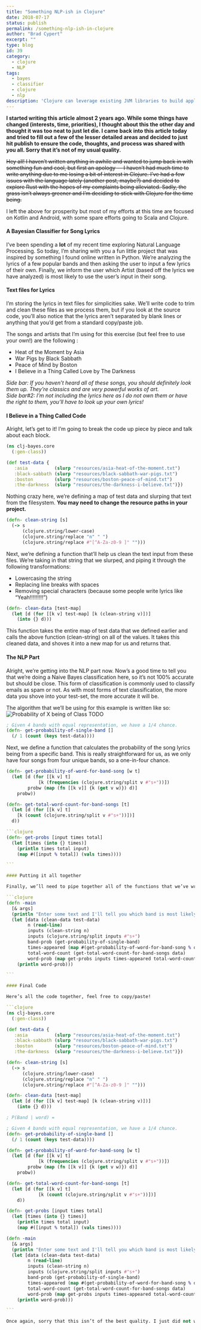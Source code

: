 ```yaml
---
title: "Something NLP-ish in Clojure"
date: 2018-07-17
status: publish
permalink: /something-nlp-ish-in-clojure
author: "Brad Cypert"
excerpt: ""
type: blog
id: 39
category:
  - clojure
  - NLP
tags:
  - bayes
  - classifier
  - clojure
  - nlp
description: 'Clojure can leverage existing JVM libraries to build applications that handle a variety of features, including NLP. In this blog post, we\'ll use a Bayestian classifier to classify a small dataset of lyrics and then determine which artist would be most likely to write lyrics that we produce.'
---
```


**I started writing this article almost 2 years ago. While some things have changed (interests, time, priorities), I thought about this the other day and thought it was too neat to just let die. I came back into this article today and tried to fill out a few of the lesser detailed areas and decided to just hit publish to ensure the code, thoughts, and process was shared with you all. Sorry that it’s not of my usual quality.**

<del>
  Hey all! I haven’t written anything in awhile and wanted to jump back in with
  something fun and cool, but first an apology — I haven’t had much time to
  write anything due to me losing a bit of interest in Clojure. I’ve had a few
  issues with the language lately (another post, maybe?) and decided to explore
  Rust with the hopes of my complaints being alleviated. Sadly, the grass isn’t
  always greener and I’m deciding to stick with Clojure for the time being.
</del>

I left the above for prosperity but most of my efforts at this time are focused on Kotlin and Android, with some spare efforts going to Scala and Clojure.

#### A Bayesian Classifier for Song Lyrics

I’ve been spending a **lot** of my recent time exploring Natural Language Processing. So today, I’m sharing with you a fun little project that was inspired by something I found online written in Python. We’re analyzing the lyrics of a few popular bands and then asking the user to input a few lyrics of their own. Finally, we inform the user which Artist (based off the lyrics we have analyzed) is most likely to use the user’s input in their song.

#### Text files for Lyrics

I’m storing the lyrics in text files for simplicities sake. We’ll write code to trim and clean these files as we process them, but if you look at the source code, you’ll also notice that the lyrics aren’t separated by blank lines or anything that you’d get from a standard copy/paste job.

The songs and artists that I’m using for this exercise (but feel free to use your own!) are the following :

- Heat of the Moment by Asia
- War Pigs by Black Sabbath
- Peace of Mind by Boston
- I Believe in a Thing Called Love by The Darkness

_Side bar: If you haven’t heard all of these songs, you should definitely look them up. They’re classics and are very powerful works of art.  
Side bar#2: I’m not including the lyrics here as I do not own them or have the right to them, you’ll have to look up your own lyrics!_

#### I Believe in a Thing Called Code

Alright, let’s get to it! I’m going to break the code up piece by piece and talk about each block.

```clojure
(ns clj-bayes.core
  (:gen-class))

(def test-data {
   :asia          (slurp "resources/asia-heat-of-the-moment.txt")
   :black-sabbath (slurp "resources/black-sabbath-war-pigs.txt")
   :boston        (slurp "resources/boston-peace-of-mind.txt")
   :the-darkness  (slurp "resources/the-darkness-i-believe.txt")})

```

Nothing crazy here, we’re defining a map of test data and slurping that text from the filesystem. **You may need to change the resource paths in your project.**

```clojure
(defn- clean-string [s]
  (-> s
      (clojure.string/lower-case)
      (clojure.string/replace "n" " ")
      (clojure.string/replace #"[^A-Za-z0-9 ]" "")))

```

Next, we’re defining a function that’ll help us clean the text input from these files. We’re taking in that string that we slurped, and piping it through the following transformations:

- Lowercasing the string
- Replacing line breaks with spaces
- Removing special characters (because some people write lyrics like “Yeah!!!!!!!!!”)

```clojure
(defn- clean-data [test-map]
  (let [d (for [[k v] test-map] [k (clean-string v)])]
    (into {} d)))

```

This function takes the entire map of test data that we defined earlier and calls the above function (clean-string) on all of the values. It takes this cleaned data, and shoves it into a new map for us and returns that.

#### The NLP Part

Alright, we’re getting into the NLP part now. Now’s a good time to tell you that we’re doing a Naive Bayes classification here, so it’s not 100% accurate but should be close. This form of classification is commonly used to classify emails as spam or not. As with most forms of text classification, the more data you shove into your test-set, the more accurate it will be.

The algorithm that we’ll be using for this example is written like so:  
![Probability of X being of Class TODO]()

```clojure
; Given 4 bands with equal representation, we have a 1/4 chance.
(defn- get-probability-of-single-band []
  (/ 1 (count (keys test-data))))

```

Next, we define a function that calculates the probability of the song lyrics being from a specific band. This is really straightforward for us, as we only have four songs from four unique bands, so a one-in-four chance.

```clojure
(defn- get-probability-of-word-for-band-song [w t]
  (let [d (for [[k v] t]
            [k (frequencies (clojure.string/split v #"s+"))])
        probw (map (fn [[k v]] {k (get v w)}) d)]
    probw))

```

````clojure
(defn- get-total-word-count-for-band-songs [t]
  (let [d (for [[k v] t]
    [k (count (clojure.string/split v #"s+"))])]
  d))

```clojure
(defn- get-probs [input times total]
  (let [times (into {} times)]
    (println times total input)
    (map #([input % total]) (vals times))))

```

#### Putting it all together

Finally, we’ll need to pipe together all of the functions that we’ve written. We’ll read from the console and then sanitize that a bit, and finally figure out what band is most likely to say the words you gave us, based off of the bayes implementation that we’ve written above.

```clojure
(defn -main
  [& args]
  (println "Enter some text and I'll tell you which band is most likely to say it [Asia, Black Sabbath, Boston, The Darkness]")
  (let [data (clean-data test-data)
        n (read-line)
        inputs (clean-string n)
        inputs (clojure.string/split inputs #"s+")
        band-prob (get-probability-of-single-band)
        times-appeared (map #(get-probability-of-word-for-band-song % data) inputs)
        total-word-count (get-total-word-count-for-band-songs data)
        word-prob (map get-probs inputs times-appeared total-word-count)]
    (println word-prob)))

```

#### Final Code

Here’s all the code together, feel free to copy/paste!

```clojure
(ns clj-bayes.core
  (:gen-class))

(def test-data {
   :asia          (slurp "resources/asia-heat-of-the-moment.txt")
   :black-sabbath (slurp "resources/black-sabbath-war-pigs.txt")
   :boston        (slurp "resources/boston-peace-of-mind.txt")
   :the-darkness  (slurp "resources/the-darkness-i-believe.txt")})

(defn- clean-string [s]
  (-> s
      (clojure.string/lower-case)
      (clojure.string/replace "n" " ")
      (clojure.string/replace #"[^A-Za-z0-9 ]" "")))

(defn- clean-data [test-map]
  (let [d (for [[k v] test-map] [k (clean-string v)])]
    (into {} d)))

; P(Band | word) =

; Given 4 bands with equal representation, we have a 1/4 chance.
(defn- get-probability-of-single-band []
  (/ 1 (count (keys test-data))))

(defn- get-probability-of-word-for-band-song [w t]
  (let [d (for [[k v] t]
            [k (frequencies (clojure.string/split v #"s+"))])
        probw (map (fn [[k v]] {k (get v w)}) d)]
    probw))

(defn- get-total-word-count-for-band-songs [t]
  (let [d (for [[k v] t]
            [k (count (clojure.string/split v #"s+"))])]
    d))

(defn- get-probs [input times total]
  (let [times (into {} times)]
    (println times total input)
    (map #([input % total]) (vals times))))

(defn -main
  [& args]
  (println "Enter some text and I'll tell you which band is most likely to say it [Asia, Black Sabbath, Boston, The Darkness]")
  (let [data (clean-data test-data)
        n (read-line)
        inputs (clean-string n)
        inputs (clojure.string/split inputs #"s+")
        band-prob (get-probability-of-single-band)
        times-appeared (map #(get-probability-of-word-for-band-song % data) inputs)
        total-word-count (get-total-word-count-for-band-songs data)
        word-prob (map get-probs inputs times-appeared total-word-count)]
    (println word-prob)))

```

Once again, sorry that this isn’t of the best quality. I just did not want to leave this post unposted. Thanks for reading!
````
